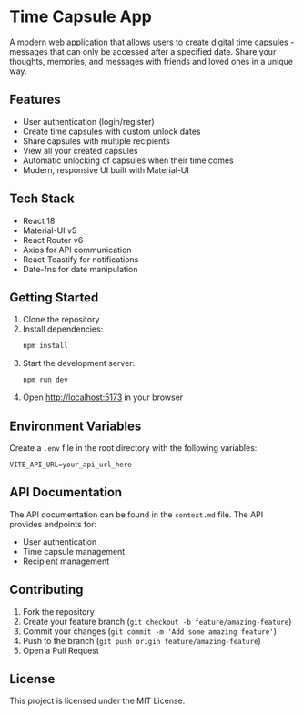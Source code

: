 # Time Capsule App

A modern web application that allows users to create digital time capsules - messages that can only be accessed after a specified date. Share your thoughts, memories, and messages with friends and loved ones in a unique way.
 
## Features

- User authentication (login/register)
- Create time capsules with custom unlock dates
- Share capsules with multiple recipients
- View all your created capsules
- Automatic unlocking of capsules when their time comes
- Modern, responsive UI built with Material-UI

## Tech Stack

- React 18
- Material-UI v5
- React Router v6
- Axios for API communication
- React-Toastify for notifications
- Date-fns for date manipulation

## Getting Started

1. Clone the repository
2. Install dependencies:
   ```bash
   npm install
   ```
3. Start the development server:
   ```bash
   npm run dev
   ```
4. Open [http://localhost:5173](http://localhost:5173) in your browser

## Environment Variables

Create a `.env` file in the root directory with the following variables:

```env
VITE_API_URL=your_api_url_here
```

## API Documentation

The API documentation can be found in the `context.md` file. The API provides endpoints for:
- User authentication
- Time capsule management
- Recipient management

## Contributing

1. Fork the repository
2. Create your feature branch (`git checkout -b feature/amazing-feature`)
3. Commit your changes (`git commit -m 'Add some amazing feature'`)
4. Push to the branch (`git push origin feature/amazing-feature`)
5. Open a Pull Request

## License

This project is licensed under the MIT License.
